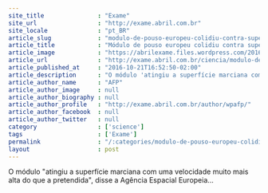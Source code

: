 ```yaml
---
site_title               : "Exame"
site_url                 : "http://exame.abril.com.br"
site_locale              : "pt_BR"
article_slug             : "modulo-de-pouso-europeu-colidiu-contra-superficie-de-marte"
article_title            : "Módulo de pouso europeu colidiu contra superfície de Marte"
article_image            : "https://abrilexame.files.wordpress.com/2016/10/modulo-marte.jpg?quality=70&strip=all&w=648"
article_url              : "http://exame.abril.com.br/ciencia/modulo-de-pouso-europeu-colidiu-contra-superficie-de-marte/"
article_published_at     : "2016-10-21T16:52:50-02:00"
article_description      : "O módulo 'atingiu a superfície marciana com uma velocidade muito mais alta do que a pretendida', disse a Agência Espacial Europeia..."
article_author_name      : "AFP"
article_author_image     : null
article_author_biography : null
article_author_profile   : "http://exame.abril.com.br/author/wpafp/"
article_author_facebook  : null
article_author_twitter   : null
category                 : ['science']
tags                     : ['Exame']
permalink                : "/:categories/modulo-de-pouso-europeu-colidiu-contra-superficie-de-marte/"
layout                   : post
---
```


O módulo "atingiu a superfície marciana com uma velocidade muito mais alta do que a pretendida", disse a Agência Espacial Europeia...

